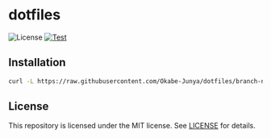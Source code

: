 # dotfiles

![License](https://img.shields.io/github/license/Okabe-Junya/dotfiles) [![Test](https://github.com/Okabe-Junya/dotfiles/actions/workflows/test.yml/badge.svg)](https://github.com/Okabe-Junya/dotfiles/actions/workflows/test.yml)

## Installation

```sh
curl -L https://raw.githubusercontent.com/Okabe-Junya/dotfiles/branch-name/install.zsh | zsh -s -- --non-interactive
```

## License

This repository is licensed under the MIT license. See [LICENSE](LICENSE) for details.
